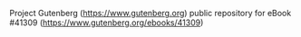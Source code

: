 Project Gutenberg (https://www.gutenberg.org) public repository for eBook #41309 (https://www.gutenberg.org/ebooks/41309)
